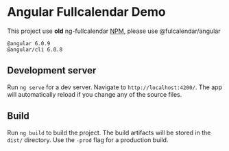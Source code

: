 # Angular Fullcalendar Demo



This project use **old** ng-fullcalendar [NPM](https://www.npmjs.com/package/ng-fullcalendar), please use @fulcalendar/angular
```
@angular 6.0.9
@angular/cli 6.0.8
```


## Development server

Run `ng serve` for a dev server. Navigate to `http://localhost:4200/`. The app will automatically reload if you change any of the source files.


## Build

Run `ng build` to build the project. The build artifacts will be stored in the `dist/` directory. Use the `-prod` flag for a production build.

